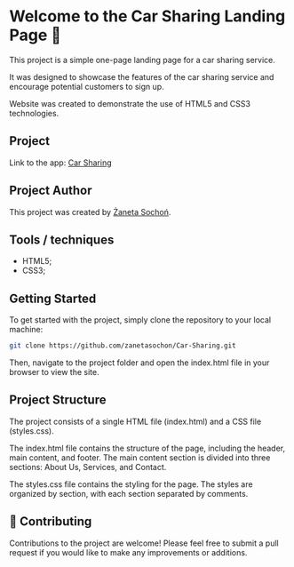 # Welcome to the Car Sharing Landing Page 👋

This project is a simple one-page landing page for a car sharing service.

It was designed to showcase the features of the car sharing service and encourage potential customers to sign up.

Website was created to demonstrate the use of HTML5 and CSS3 technologies.

## Project

Link to the app: [Car Sharing](https://car-sharing-landing-page.netlify.app/)

## Project Author

This project was created by [Żaneta Sochoń](https://github.com/zanetasochon).

## Tools / techniques

- HTML5;
- CSS3;

## Getting Started

To get started with the project, simply clone the repository to your local machine:

```bash
git clone https://github.com/zanetasochon/Car-Sharing.git
```

Then, navigate to the project folder and open the index.html file in your browser to view the site.

## Project Structure

The project consists of a single HTML file (index.html) and a CSS file (styles.css).

The index.html file contains the structure of the page, including the header, main content, and footer. The main content section is divided into three sections: About Us, Services, and Contact.

The styles.css file contains the styling for the page. The styles are organized by section, with each section separated by comments.

## 🤝 Contributing

Contributions to the project are welcome! Please feel free to submit a pull request if you would like to make any improvements or additions.
